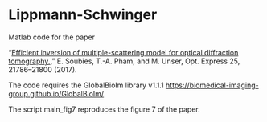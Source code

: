 # Lippmann-Schwinger

Matlab code for the paper 

“<a href="https://www.osapublishing.org/oe/abstract.cfm?uri=oe-25-18-21786" target="_blank">Efficient inversion of multiple-scattering model for optical diffraction tomography.</a>,” E. Soubies, T.-A. Pham, and M. Unser, Opt. Express 25, 21786–21800 (2017).

The code requires the GlobalBioIm library v1.1.1 https://biomedical-imaging-group.github.io/GlobalBioIm/

The script main_fig7 reproduces the figure 7 of the paper.

